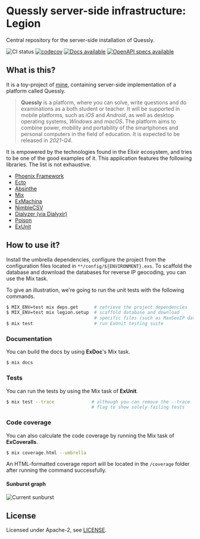 # Quessly server-side infrastructure: Legion

Central repository for the server-side installation of Quessly.

![CI status](https://github.com/Chatatata/Legion/workflows/build/badge.svg)
[![codecov](https://codecov.io/gh/Chatatata/Legion/branch/master/graph/badge.svg?token=eQNDGxuPY7)](https://codecov.io/gh/Chatatata/Legion)
[![Docs available](https://img.shields.io/static/v1?label=docs&message=available&color=informational)](https://chatatata.github.io/legion)
[![OpenAPI specs available](https://img.shields.io/static/v1?label=openapi&message=available&color=orange)](https://github.com/Chatatata/legion/tree/openapi-specs)

## What is this?

It is a toy-project of [mine](https://github.com/Chatatata), containing server-side implementation of a platform called Quessly.

> **Quessly** is a platform, where you can solve, write questions and do examinations as a both student or teacher.
> It will be supported in mobile platforms, such as *iOS* and *Android*, as well as desktop operating systems, *Windows* and *macOS*.
> The platform aims to combine power, mobility and portability of the smartphones and personal computers in the field of education.
> It is expected to be released in *2021-Q4*.

It is empowered by the technologies found in the Elixir ecosystem, and tries to be one of the good examples of it.
This application features the following libraries. The list is not exhaustive.

- [Phoenix Framework](https://github.com/phoenixframework/phoenix)
- [Ecto](https://github.com/elixir-ecto/ecto)
- [Absinthe](https://github.com/absinthe-graphql/absinthe)
- [Mix](https://hexdocs.pm/mix/Mix.html)
- [ExMachina](https://github.com/thoughtbot/ex_machina)
- [NimbleCSV](https://github.com/dashbitco/nimble_csv)
- [Dialyzer (via Dialyxir)](https://github.com/jeremyjh/dialyxir)
- [Poison](https://github.com/devinus/poison)
- [ExUnit](https://hexdocs.pm/ex_unit/ExUnit.html)

## How to use it?

Install the umbrella dependencies, configure the project from the configuration files located in `**/config/${ENVIRONMENT}.exs`.
To scaffold the database and download the databases for reverse IP geocoding, you can use the Mix task.

To give an illustration, we're going to run the unit tests with the following commands.

```sh
$ MIX_ENV=test mix deps.get      # retrieve the project dependencies
$ MIX_ENV=test mix legion.setup  # scaffold database and download 
                                 # specific files (such as MaxGeoIP databases)
$ mix test                       # run ExUnit testing suite
```

### Documentation

You can build the docs by using **ExDoc**'s Mix task.

```sh
$ mix docs
```

### Tests

You can run the tests by using the Mix task of **ExUnit**.

```sh
$ mix test --trace              # although you can remove the --trace
                                # flag to show solely failing tests
```

### Code coverage

You can also calculate the code coverage by running the Mix task of **ExCoveralls**.

```sh
$ mix coverage.html --umbrella
```

An HTML-formatted coverage report will be located in the `/coverage` folder after 
running the command successfully.

#### Sunburst graph

![Current sunburst](https://codecov.io/gh/Chatatata/Legion/branch/master/graphs/sunburst.svg)

## License

Licensed under Apache-2, see [LICENSE](https://github.com/Chatatata/Legion/blob/main/LICENSE).
